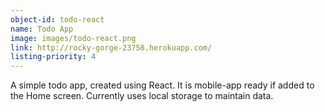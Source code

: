 ```yaml
---
object-id: todo-react
name: Todo App
image: images/todo-react.png
link: http://rocky-gorge-23758.herokuapp.com/
listing-priority: 4
---
```


A simple todo app, created using React. It is mobile-app ready if added to the Home screen. Currently uses local storage to maintain data.
